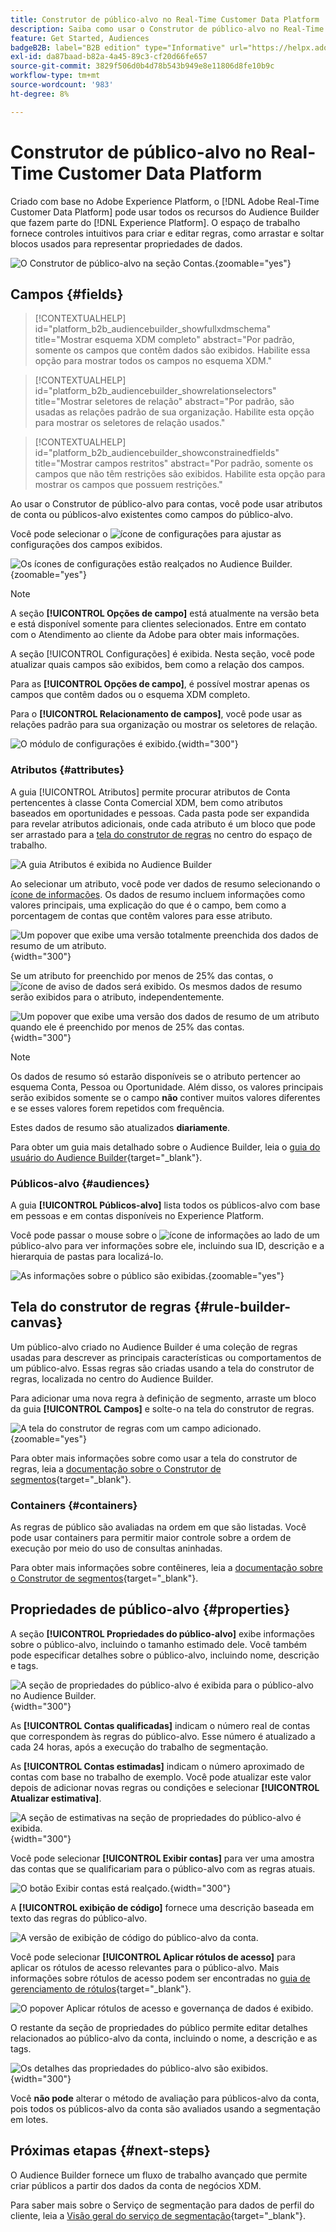 ```yaml
---
title: Construtor de público-alvo no Real-Time Customer Data Platform
description: Saiba como usar o Construtor de público-alvo no Real-Time Customer Data Platform para criar públicos-alvo.
feature: Get Started, Audiences
badgeB2B: label="B2B edition" type="Informative" url="https://helpx.adobe.com/br/legal/product-descriptions/real-time-customer-data-platform-b2b-edition-prime-and-ultimate-packages.html newtab=true"
exl-id: da87baad-b82a-4a45-89c3-cf20d66fe657
source-git-commit: 3829f506d0b4d78b543b949e8e11806d8fe10b9c
workflow-type: tm+mt
source-wordcount: '983'
ht-degree: 8%

---
```


# Construtor de público-alvo no Real-Time Customer Data Platform

Criado com base no Adobe Experience Platform, o [!DNL Adobe Real-Time Customer Data Platform] pode usar todos os recursos do Audience Builder que fazem parte do [!DNL Experience Platform]. O espaço de trabalho fornece controles intuitivos para criar e editar regras, como arrastar e soltar blocos usados para representar propriedades de dados.

![O Construtor de público-alvo na seção Contas.](../assets/segmentation/audience-builder/audience-builder.png){zoomable="yes"}

## Campos {#fields}

>[!CONTEXTUALHELP]
>id="platform_b2b_audiencebuilder_showfullxdmschema"
>title="Mostrar esquema XDM completo"
>abstract="Por padrão, somente os campos que contêm dados são exibidos. Habilite essa opção para mostrar todos os campos no esquema XDM."

>[!CONTEXTUALHELP]
>id="platform_b2b_audiencebuilder_showrelationselectors"
>title="Mostrar seletores de relação"
>abstract="Por padrão, são usadas as relações padrão de sua organização. Habilite esta opção para mostrar os seletores de relação usados."

>[!CONTEXTUALHELP]
>id="platform_b2b_audiencebuilder_showconstrainedfields"
>title="Mostrar campos restritos"
>abstract="Por padrão, somente os campos que não têm restrições são exibidos. Habilite esta opção para mostrar os campos que possuem restrições."

Ao usar o Construtor de público-alvo para contas, você pode usar atributos de conta ou públicos-alvo existentes como campos do público-alvo.

Você pode selecionar o ![ícone de configurações](../../images/icons/settings.png) para ajustar as configurações dos campos exibidos.

![Os ícones de configurações estão realçados no Audience Builder.](../assets/segmentation/audience-builder/select-settings.png){zoomable="yes"}

>[!NOTE]
>
>A seção **[!UICONTROL Opções de campo]** está atualmente na versão beta e está disponível somente para clientes selecionados. Entre em contato com o Atendimento ao cliente da Adobe para obter mais informações.

A seção [!UICONTROL Configurações] é exibida. Nesta seção, você pode atualizar quais campos são exibidos, bem como a relação dos campos.

Para as **[!UICONTROL Opções de campo]**, é possível mostrar apenas os campos que contêm dados ou o esquema XDM completo.

Para o **[!UICONTROL Relacionamento de campos]**, você pode usar as relações padrão para sua organização ou mostrar os seletores de relação.

![O módulo de configurações é exibido.](../assets/segmentation/audience-builder/settings.png){width="300"}

### Atributos {#attributes}

A guia [!UICONTROL Atributos] permite procurar atributos de Conta pertencentes à classe Conta Comercial XDM, bem como atributos baseados em oportunidades e pessoas. Cada pasta pode ser expandida para revelar atributos adicionais, onde cada atributo é um bloco que pode ser arrastado para a [tela do construtor de regras](#rule-builder-canvas) no centro do espaço de trabalho.

![A guia Atributos é exibida no Audience Builder](../assets/segmentation/audience-builder/attributes.png)

Ao selecionar um atributo, você pode ver dados de resumo selecionando o [ícone de informações](../../images/icons/info.png). Os dados de resumo incluem informações como valores principais, uma explicação do que é o campo, bem como a porcentagem de contas que contêm valores para esse atributo.

![Um popover que exibe uma versão totalmente preenchida dos dados de resumo de um atributo.](../assets/segmentation/audience-builder/full-summary-data.png){width="300"}

Se um atributo for preenchido por menos de 25% das contas, o ![ícone de aviso de dados](../../images/icons/data-notice.png) será exibido. Os mesmos dados de resumo serão exibidos para o atributo, independentemente.

![Um popover que exibe uma versão dos dados de resumo de um atributo quando ele é preenchido por menos de 25% das contas.](../assets/segmentation/audience-builder/empty-summary-data.png){width="300"}

>[!NOTE]
>
>Os dados de resumo só estarão disponíveis se o atributo pertencer ao esquema Conta, Pessoa ou Oportunidade. Além disso, os valores principais serão exibidos somente se o campo **não** contiver muitos valores diferentes e se esses valores forem repetidos com frequência.
>
>Estes dados de resumo são atualizados **diariamente**.

Para obter um guia mais detalhado sobre o Audience Builder, leia o [guia do usuário do Audience Builder](../../segmentation/ui/segment-builder.md){target="_blank"}.

### Públicos-alvo {#audiences}

A guia **[!UICONTROL Públicos-alvo]** lista todos os públicos-alvo com base em pessoas e em contas disponíveis no Experience Platform.

Você pode passar o mouse sobre o ![ícone de informações](../../images/icons/info.png) ao lado de um público-alvo para ver informações sobre ele, incluindo sua ID, descrição e a hierarquia de pastas para localizá-lo.

![As informações sobre o público são exibidas.](../assets/segmentation/audience-builder/audience-information.png){zoomable="yes"}

## Tela do construtor de regras {#rule-builder-canvas}

Um público-alvo criado no Audience Builder é uma coleção de regras usadas para descrever as principais características ou comportamentos de um público-alvo. Essas regras são criadas usando a tela do construtor de regras, localizada no centro do Audience Builder.

Para adicionar uma nova regra à definição de segmento, arraste um bloco da guia **[!UICONTROL Campos]** e solte-o na tela do construtor de regras.

![A tela do construtor de regras com um campo adicionado.](../assets/segmentation/audience-builder/added-field.png){zoomable="yes"}

Para obter mais informações sobre como usar a tela do construtor de regras, leia a [documentação sobre o Construtor de segmentos](../../segmentation/ui/segment-builder.md#rule-builder-canvas){target="_blank"}.

### Containers {#containers}

As regras de público são avaliadas na ordem em que são listadas. Você pode usar containers para permitir maior controle sobre a ordem de execução por meio do uso de consultas aninhadas.

Para obter mais informações sobre contêineres, leia a [documentação sobre o Construtor de segmentos](../../segmentation/ui/segment-builder.md#containers){target="_blank"}.

## Propriedades de público-alvo {#properties}

A seção **[!UICONTROL Propriedades do público-alvo]** exibe informações sobre o público-alvo, incluindo o tamanho estimado dele. Você também pode especificar detalhes sobre o público-alvo, incluindo nome, descrição e tags.

![A seção de propriedades do público-alvo é exibida para o público-alvo no Audience Builder.](../assets/segmentation/audience-builder/audience-properties.png){width="300"}

As **[!UICONTROL Contas qualificadas]** indicam o número real de contas que correspondem às regras do público-alvo. Esse número é atualizado a cada 24 horas, após a execução do trabalho de segmentação.

As **[!UICONTROL Contas estimadas]** indicam o número aproximado de contas com base no trabalho de exemplo. Você pode atualizar este valor depois de adicionar novas regras ou condições e selecionar **[!UICONTROL Atualizar estimativa]**.

![A seção de estimativas na seção de propriedades do público-alvo é exibida.](../assets/segmentation/audience-builder/account-estimates.png){width="300"}

Você pode selecionar **[!UICONTROL Exibir contas]** para ver uma amostra das contas que se qualificariam para o público-alvo com as regras atuais.

![O botão Exibir contas está realçado.](../assets/segmentation/audience-builder/view-accounts.png){width="300"}

A **[!UICONTROL exibição de código]** fornece uma descrição baseada em texto das regras do público-alvo.

![A versão de exibição de código do público-alvo da conta.](../assets/segmentation/audience-builder/code-view.png)

Você pode selecionar **[!UICONTROL Aplicar rótulos de acesso]** para aplicar os rótulos de acesso relevantes para o público-alvo. Mais informações sobre rótulos de acesso podem ser encontradas no [guia de gerenciamento de rótulos](../../access-control/abac/ui/labels.md){target="_blank"}.

![O popover Aplicar rótulos de acesso e governança de dados é exibido.](../assets/segmentation/audience-builder/apply-access-labels.png)

O restante da seção de propriedades do público permite editar detalhes relacionados ao público-alvo da conta, incluindo o nome, a descrição e as tags.

![Os detalhes das propriedades do público-alvo são exibidos.](../assets/segmentation/audience-builder/audience-details.png){width="300"}

Você **não pode** alterar o método de avaliação para públicos-alvo da conta, pois todos os públicos-alvo da conta são avaliados usando a segmentação em lotes.

## Próximas etapas {#next-steps}

O Audience Builder fornece um fluxo de trabalho avançado que permite criar públicos a partir dos dados da conta de negócios XDM.

Para saber mais sobre o Serviço de segmentação para dados de perfil do cliente, leia a [Visão geral do serviço de segmentação](../../segmentation/home.md){target="_blank"}.

